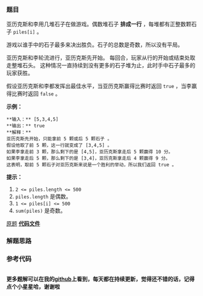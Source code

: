 ### 题目
亚历克斯和李用几堆石子在做游戏。偶数堆石子 **排成一行** ，每堆都有正整数颗石子 `piles[i]` 。

游戏以谁手中的石子最多来决出胜负。石子的总数是奇数，所以没有平局。

亚历克斯和李轮流进行，亚历克斯先开始。 每回合，玩家从行的开始或结束处取走整堆石头。 这种情况一直持续到没有更多的石子堆为止，此时手中石子最多的玩家获胜。

假设亚历克斯和李都发挥出最佳水平，当亚历克斯赢得比赛时返回 `true` ，当李赢得比赛时返回 `false` 。



**示例：**

    
    
    **输入：** [5,3,4,5]
    **输出：** true
    **解释：**
    亚历克斯先开始，只能拿前 5 颗或后 5 颗石子 。
    假设他取了前 5 颗，这一行就变成了 [3,4,5] 。
    如果李拿走前 3 颗，那么剩下的是 [4,5]，亚历克斯拿走后 5 颗赢得 10 分。
    如果李拿走后 5 颗，那么剩下的是 [3,4]，亚历克斯拿走后 4 颗赢得 9 分。
    这表明，取前 5 颗石子对亚历克斯来说是一个胜利的举动，所以我们返回 true 。
    



**提示：**

  1. `2 <= piles.length <= 500`
  2. `piles.length` 是偶数。
  3. `1 <= piles[i] <= 500`
  4. `sum(piles)` 是奇数。

[原题](https://leetcode-cn.com/problems/stone-game/)    **[代码文件]()**


### 解题思路




### 参考代码

```go


```




**更多题解可以在我的[github](https://github.com/LZH139/leetcode_Go)上看到，每天都在持续更新，觉得还不错的话，记得点个小星星哈，谢谢啦**
